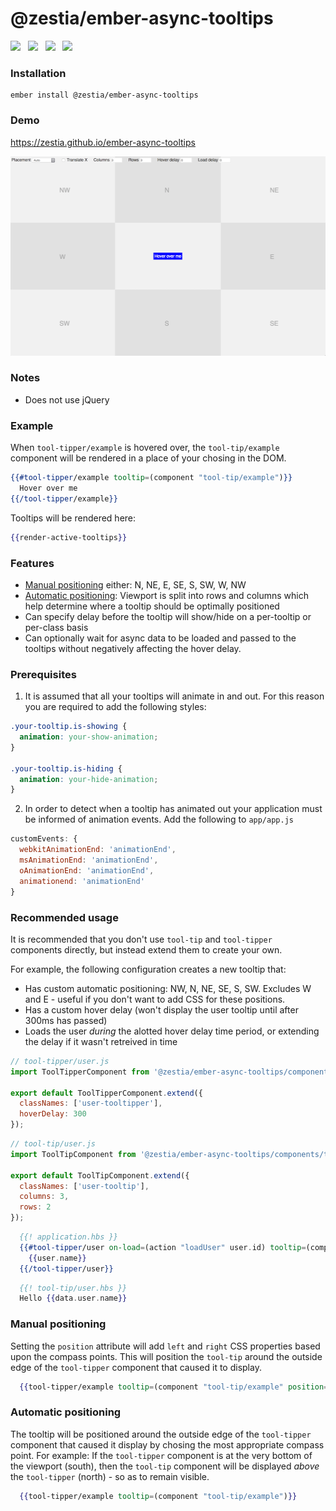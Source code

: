# @zestia/ember-async-tooltips

<a href="http://emberobserver.com/addons/ember-async-tooltips"><img src="http://emberobserver.com/badges/ember-async-tooltips.svg"></a> &nbsp; <a href="https://david-dm.org/zestia/ember-async-tooltips#badge-embed"><img src="https://david-dm.org/zestia/ember-async-tooltips.svg"></a> &nbsp; <a href="https://david-dm.org/zestia/ember-async-tooltips#dev-badge-embed"><img src="https://david-dm.org/zestia/ember-async-tooltips/dev-status.svg"></a> &nbsp; <a href="http://travis-ci.org/zestia/ember-async-tooltips"><img src="https://travis-ci.org/zestia/ember-async-tooltips.svg?branch=master"></a>

### Installation
```
ember install @zestia/ember-async-tooltips
```

### Demo

https://zestia.github.io/ember-async-tooltips

<a href="https://zestia.github.io/ember-async-tooltips">
  <img src="docs/screenshot.png" width="512" height="319">
</a>

### Notes

* Does not use jQuery

### Example

When `tool-tipper/example` is hovered over, the `tool-tip/example` component will be rendered in a place of your chosing in the DOM.

```handlebars
{{#tool-tipper/example tooltip=(component "tool-tip/example")}}
  Hover over me
{{/tool-tipper/example}}
```

Tooltips will be rendered here:

```handlebars
{{render-active-tooltips}}
```

### Features

* [Manual positioning](#manual-positioning) either: N, NE, E, SE, S, SW, W, NW
* [Automatic positioning](#automatic-positioning): Viewport is split into rows and columns which help determine where a tooltip should be optimally positioned
* Can specify delay before the tooltip will show/hide on a per-tooltip or per-class basis
* Can optionally wait for async data to be loaded and passed to the tooltips without negatively affecting the hover delay.

### Prerequisites

1. It is assumed that all your tooltips will animate in and out. For this reason
  you are required to add the following styles:

  ```css
  .your-tooltip.is-showing {
    animation: your-show-animation;
  }

  .your-tooltip.is-hiding {
    animation: your-hide-animation;
  }
  ```

2. In order to detect when a tooltip has animated out your application must be
   informed of animation events. Add the following to `app/app.js`

  ```javascript
  customEvents: {
    webkitAnimationEnd: 'animationEnd',
    msAnimationEnd: 'animationEnd',
    oAnimationEnd: 'animationEnd',
    animationend: 'animationEnd'
  }
  ```

### Recommended usage

It is recommended that you don't use `tool-tip` and `tool-tipper` components directly, but instead extend them to create your own.

For example, the following configuration creates a new tooltip that:
* Has custom automatic positioning: NW, N, NE, SE, S, SW.
  Excludes W and E - useful if you don't want to add CSS for these positions.
* Has a custom hover delay (won't display the user tooltip until after 300ms has passed)
* Loads the user _during_ the alotted hover delay time period, or extending the delay if it wasn't retreived in time


```javascript
// tool-tipper/user.js
import ToolTipperComponent from '@zestia/ember-async-tooltips/components/tool-tipper';

export default ToolTipperComponent.extend({
  classNames: ['user-tooltipper'],
  hoverDelay: 300
});
```

```javascript
// tool-tip/user.js
import ToolTipComponent from '@zestia/ember-async-tooltips/components/tool-tip';

export default ToolTipComponent.extend({
  classNames: ['user-tooltip'],
  columns: 3,
  rows: 2
});
```

```handlebars
  {{! application.hbs }}
  {{#tool-tipper/user on-load=(action "loadUser" user.id) tooltip=(component "tool-tip/user")}}
    {{user.name}}
  {{/tool-tipper/user}}
```

```handlebars
  {{! tool-tip/user.hbs }}
  Hello {{data.user.name}}
```

### Manual positioning

Setting the `position` attribute will add `left` and `right` CSS properties based upon the compass points. This will position the `tool-tip` around the outside edge of the `tool-tipper` component that caused it to display.

```handlebars
  {{tool-tipper/example tooltip=(component "tool-tip/example" position="NW")}}
```

### Automatic positioning

The tooltip will be positioned around the outside edge of the `tool-tipper` component that caused it display by chosing the most appropriate compass point. For example: If the `tool-tipper` component is at the very bottom of the viewport (south), then the `tool-tip` component will be displayed _above_ the `tool-tipper` (north) - so as to remain visible.

```handlebars
  {{tool-tipper/example tooltip=(component "tool-tip/example")}}
```
